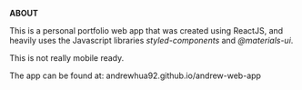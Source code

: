 **ABOUT**

This is a personal portfolio web app that was created using ReactJS, and heavily uses the Javascript libraries *styled-components* and *@materials-ui*. 

This is not really mobile ready.

The app can be found at: andrewhua92.github.io/andrew-web-app
